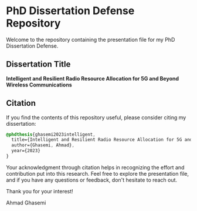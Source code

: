 # PhD Dissertation Defense Repository

Welcome to the repository containing the presentation file for my PhD Dissertation Defense.

## Dissertation Title
**Intelligent and Resilient Radio Resource Allocation for 5G and Beyond Wireless Communications**

## Citation
If you find the contents of this repository useful, please consider citing my dissertation:

```scss
@phdthesis{ghasemi2023intelligent,
  title={Intelligent and Resilient Radio Resource Allocation for 5G and Beyond Wireless Communications},
  author={Ghasemi, Ahmad},
  year={2023}
}
```


Your acknowledgment through citation helps in recognizing the effort and contribution put into this research. Feel free to explore the presentation file, and if you have any questions or feedback, don't hesitate to reach out.

Thank you for your interest!

Ahmad Ghasemi
